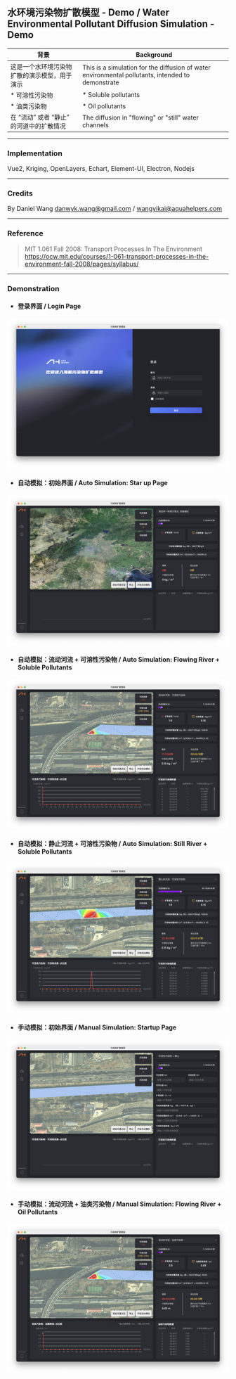 ## 水环境污染物扩散模型 - Demo / Water Environmental Pollutant Diffusion Simulation - Demo

| 背景  | Background |
|-----------------------------|----------------------------------------------------|
| 这是一个水环境污染物扩散的演示模型，用于演示 | This is a simulation for the diffusion of water environmental pollutants, intended to demonstrate |
| * 可溶性污染物              | * Soluble pollutants                               |
| * 油类污染物                | * Oil pollutants                                   |
| 在 “流动” 或者 “静止” 的河道中的扩散情况 | The diffusion in "flowing" or "still" water channels |


---

### Implementation
Vue2, Kriging, OpenLayers, Echart, Element-UI, Electron, Nodejs   

---

### Credits
By Daniel Wang <danwyk.wang@gmail.com> / <wangyikai@aquahelpers.com>  

---

### Reference

> MIT 1.061 Fall 2008: Transport Processes In The Environment   
> https://ocw.mit.edu/courses/1-061-transport-processes-in-the-environment-fall-2008/pages/syllabus/   

---

### Demonstration
* #### 登录界面 / Login Page
![Demo](https://github.com/danwyk/aqua_diffusion_estimate_app/blob/main/login.png)

* #### 自动模拟：初始界面 / Auto Simulation: Star up Page
![Demo](https://github.com/danwyk/aqua_diffusion_estimate_app/blob/main/steady.png)

* #### 自动模拟：流动河流 + 可溶性污染物 / Auto Simulation: Flowing River + Soluble Pollutants
![Demo](https://github.com/danwyk/aqua_diffusion_estimate_app/blob/main/auto2.png)

* #### 自动模拟：静止河流 + 可溶性污染物 / Auto Simulation: Still River + Soluble Pollutants
![Demo](https://github.com/danwyk/aqua_diffusion_estimate_app/blob/main/auto1.png)

* #### 手动模拟：初始界面 / Manual Simulation: Startup Page
![Demo](https://github.com/danwyk/aqua_diffusion_estimate_app/blob/main/manual.png)

* #### 手动模拟：流动河流 + 油类污染物 / Manual Simulation: Flowing River + Oil Pollutants
![Demo](https://github.com/danwyk/aqua_diffusion_estimate_app/blob/main/manual1.png)
